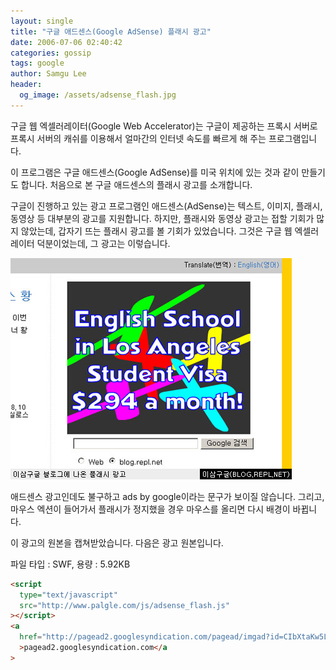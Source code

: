 ```yaml
---
layout: single
title: "구글 애드센스(Google AdSense) 플래시 광고"
date: 2006-07-06 02:40:42
categories: gossip
tags: google
author: Samgu Lee
header:
  og_image: /assets/adsense_flash.jpg
---
```


구글 웹 엑셀러레이터(Google Web Accelerator)는 구글이 제공하는 프록시 서버로 프록시 서버의 캐쉬를 이용해서 얼마간의 인터넷 속도를 빠르게 해 주는 프로그램입니다.

이 프로그램은 구글 애드센스(Google AdSense)를 미국 위치에 있는 것과 같이 만들기도 합니다. 처음으로 본 구글 애드센스의 플래시 광고를 소개합니다.

구글이 진행하고 있는 광고 프로그램인 애드센스(AdSense)는 텍스트, 이미지, 플래시, 동영상 등 대부분의 광고를 지원합니다. 하지만, 플래시와 동영상 광고는 접할 기회가 많지 않았는데, 갑자기 뜨는 플래시 광고를 볼 기회가 있었습니다. 그것은 구글 웹 엑셀러레이터 덕분이었는데, 그 광고는 이렇습니다.

![애드센스에서 본 플래시 광고](/assets/adsense_flash.jpg)

애드센스 광고인데도 불구하고 ads by google이라는 문구가 보이질 않습니다. 그리고, 마우스 엑션이 들어가서 플래시가 정지했을 경우 마우스를 올리면 다시 배경이 바뀝니다.

이 광고의 원본을 캡쳐받았습니다. 다음은 광고 원본입니다.

파일 타입 : SWF, 용량 : 5.92KB

```html
<script
  type="text/javascript"
  src="http://www.palgle.com/js/adsense_flash.js"
></script>
<a
  href="http://pagead2.googlesyndication.com/pagead/imgad?id=CIbXtaKw5LPcSBDQAhiYAjIIlilyOskW2fw&ai=BQWU7-b-qRL-CD5CeVuH1ofUM9sHeDp60-swBwI23AfD1EhABGAEgzbWTAkiVOVCq9OFRiAEBoAGEvrT_A6oBCjMwODYyNDQ3NDKyAQ1ibG9nLnJlcGwubmV0ugEKMzM2eDI4MF9hc8gBBOABA4ACAZUCDoIVCg&clickTAG=http://pagead2.googlesyndication.com/pagead/iclk%3Fsa%3Dl%26ai%3DBQWU7-b-qRL-CD5CeVuH1ofUM9sHeDp60-swBwI23AfD1EhABGAEgzbWTAkiVOVCq9OFRiAEBoAGEvrT_A6oBCjMwODYyNDQ3NDKyAQ1ibG9nLnJlcGwubmV0ugEKMzM2eDI4MF9hc8gBBOABA4ACAZUCDoIVCg%26num%3D1%26adurl%3Dhttp://www.languagesystems.com%26client%3Dca-pub-5259088562906477"
  >pagead2.googlesyndication.com</a
>
```
